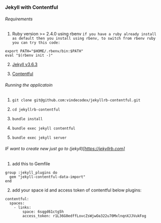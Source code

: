 ### Jekyll with Contentful

###### Requirements
1. Ruby version >= 2.4.0 using rbenv
  `if you have a ruby already install as default then you install using rbenv, to switch from rbenv ruby you can try this code:`

  ```
  export PATH="$HOME/.rbenv/bin:$PATH"
  eval "$(rbenv init -)"
  ```

2. [Jekyll v3.6.3](https://jekyllrb.com)

3. [Contentful](https://contentful.com)

###### Running the applicatoin

1. ```git clone git@github.com:vindecodex/jekyllrb-contentful.git```

2. ```cd jekyllrb-contentful```

3. ```bundle install```

4. ```bundle exec jekyll contentful```

5. ```bundle exec jekyll server```

###### IF want to create new just go to (jekyll)[https://jekyllrb.com]

1. add this to Gemfile

```
group :jekyll_plugins do
  gem "jekyll-contentful-data-import"
end
```

2. add your space id and access token of contentful below plugins:

```
contentful:
  spaces:
    - links:
        space: 6sqgd61ctg5h
        access_token: r1L36G0edffLovcZsWjwOa322u70MxlnqnXJJVukFog
```
